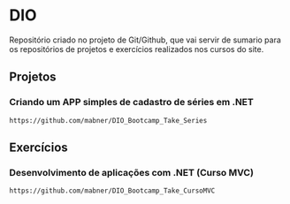 # DIO

Repositório criado no projeto de Git/Github, que vai servir de sumario para os repositórios de projetos e exercícios realizados nos cursos do site.

## Projetos

### Criando um APP simples de cadastro de séries em .NET

```text
https://github.com/mabner/DIO_Bootcamp_Take_Series
```

## Exercícios

### Desenvolvimento de aplicações com .NET (Curso MVC)

```text
https://github.com/mabner/DIO_Bootcamp_Take_CursoMVC
```
